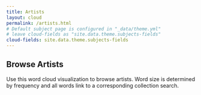 ```yaml
---
title: Artists
layout: cloud
permalink: /artists.html
# Default subject page is configured in "_data/theme.yml"
# leave cloud-fields as "site.data.theme.subjects-fields"
cloud-fields: site.data.theme.subjects-fields
---
```


## Browse Artists

Use this word cloud visualization to browse artists.
Word size is determined by frequency and all words link to a corresponding collection search.
